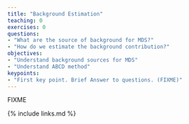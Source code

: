 ```yaml
---
title: "Background Estimation"
teaching: 0
exercises: 0
questions:
- "What are the source of background for MDS?"
- "How do we estimate the background contribution?"
objectives:
- "Understand background sources for MDS"
- "Understand ABCD method"
keypoints:
- "First key point. Brief Answer to questions. (FIXME)"
---
```

FIXME

{% include links.md %}

